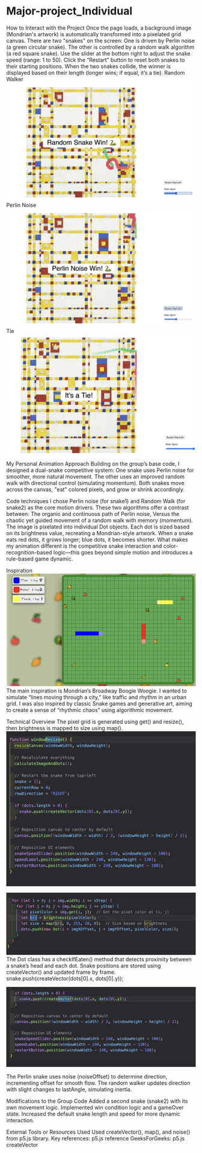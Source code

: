 # Major-project_Individual
 How to Interact with the Project
Once the page loads, a background image (Mondrian's artwork) is automatically transformed into a pixelated grid canvas.
There are two "snakes" on the screen:
One is driven by Perlin noise (a green circular snake).
The other is controlled by a random walk algorithm (a red square snake).
Use the slider at the bottom right to adjust the snake speed (range: 1 to 50).
Click the “Restart” button to reset both snakes to their starting positions.
When the two snakes collide, the winner is displayed based on their length (longer wins; if equal, it’s a tie).
Random Walker
![Random Snake Win](assets/Random_snake_win.png)
Perlin Noise
![Perlin Snake Win](assets/perlin_noise_win.png)
Tie 
![It's a tie](assets/tie.png)

 My Personal Animation Approach
Building on the group’s base code, I designed a dual-snake competitive system:
One snake uses Perlin noise for smoother, more natural movement.
The other uses an improved random walk with directional control (simulating momentum).
 Both snakes move across the canvas, "eat" colored pixels, and grow or shrink accordingly.

 Code techniques
I chose Perlin noise (for snake1) and Random Walk (for snake2) as the core motion drivers.
These two algorithms offer a contrast between:
The organic and continuous path of Perlin noise,
Versus the chaotic yet guided movement of a random walk with memory (momentum).
The image is pixelated into individual Dot objects.
Each dot is sized based on its brightness value, recreating a Mondrian-style artwork.
When a snake eats red dots, it grows longer; blue dots, it becomes shorter.
What makes my animation different is the competitive snake interaction and color-recognition-based logic—this goes beyond simple motion and introduces a rule-based game dynamic.

 Inspiration
 ![Inspiration](assets/Inspiration)
The main inspiration is Mondrian’s Broadway Boogie Woogie.
I wanted to simulate “lines moving through a city,” like traffic and rhythm in an urban grid.
I was also inspired by classic Snake games and generative art, aiming to create a sense of “rhythmic chaos” using algorithmic movement.

 Technical Overview
The pixel grid is generated using get() and resize(), then brightness is mapped to size using map().
![resize](assets/Resize)

![brightness](assets/bri)
The Dot class has a checkIfEaten() method that detects proximity between a snake’s head and each dot.
Snake positions are stored using createVector() and updated frame by frame.
snake.push(createVector(dots[0].x, dots[0].y));

![vector](assets/vector)

The Perlin snake uses noise (noiseOffset) to determine direction, incrementing offset for smooth flow.
The random walker updates direction with slight changes to lastAngle, simulating inertia.

 Modifications to the Group Code
Added a second snake (snake2) with its own movement logic.
Implemented win condition logic and a gameOver state.
Increased the default snake length and speed for more dynamic interaction.


 External Tools or Resources Used
Used createVector(), map(), and noise() from p5.js library.
Key references:
p5.js reference
GeeksForGeeks: p5.js createVector




